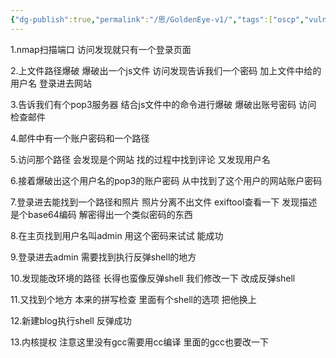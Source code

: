```yaml
---
{"dg-publish":true,"permalink":"/思/GoldenEye-v1/","tags":["oscp","vulnhub","靶场"]}
---
```




1.nmap扫描端口 访问发现就只有一个登录页面 

2.上文件路径爆破 爆破出一个js文件 访问发现告诉我们一个密码 加上文件中给的用户名 登录进去网站

3.告诉我们有个pop3服务器 结合js文件中的命令进行爆破 爆破出账号密码 访问 检查邮件

4.邮件中有一个账户密码和一个路径

5.访问那个路径 会发现是个网站 找的过程中找到评论 又发现用户名 

6.接着爆破出这个用户名的pop3的账户密码 从中找到了这个用户的网站账户密码 

7.登录进去能找到一个路径和照片 照片分离不出文件 exiftool查看一下 发现描述是个base64编码 解密得出一个类似密码的东西 

8.在主页找到用户名叫admin 用这个密码来试试 能成功

9.登录进去admin 需要找到执行反弹shell的地方 

10.发现能改环境的路径 长得也蛮像反弹shell 我们修改一下 改成反弹shell

11.又找到个地方 本来的拼写检查 里面有个shell的选项 把他换上

12.新建blog执行shell 反弹成功

13.内核提权 注意这里没有gcc需要用cc编译 里面的gcc也要改一下